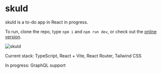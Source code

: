 # skuld
skuld is a to-do app in React in progress.

To run, clone the repo, type `npm i` and `npm run dev`, or check out the [online version](https://skuld.vercel.app).

![skuld](https://user-images.githubusercontent.com/89541173/221435121-f76ee317-220c-427a-acb0-67e6bbc1cb8f.png)

Current stack:
TypeScript, React + Vite, React Router, Tailwind CSS

In progress:
GraphQL support
